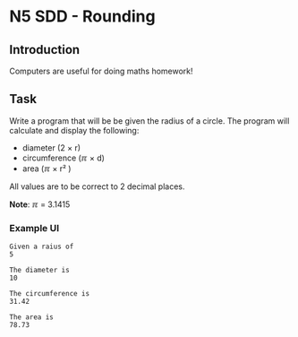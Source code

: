 # N5 SDD - Rounding


## Introduction

Computers are useful for doing maths homework!


## Task

Write a program that will be be given the radius of a circle.  The program will calculate and display the following:

* diameter (2 &#215; r)
* circumference (&#8508; &#215; d)
* area (&#8508; &#215; r&#178; )

All values are to be correct to 2 decimal places.

__Note__:  &#8508; = 3.1415


### Example UI

```
Given a raius of
5

The diameter is
10

The circumference is
31.42

The area is
78.73
```
